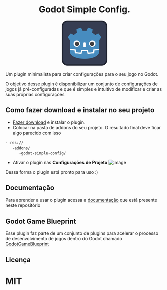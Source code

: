 <div align="center">
  <h1>Godot Simple Config.</h1>
</div>

<p align="center">
  <img src="icon.svg" alt="image" style="width: 15vw;"/>
</p>

Um plugin minimalista para criar configurações para o seu jogo no Godot.

O objetivo desse plugin é disponibilizar um conjunto de configurações de jogos já pré-configuradas e que é simples
e intuitivo de modificar e criar as suas próprias configurações

## Como fazer download e instalar no seu projeto

- [Fazer download](https://github.com/GuaraProductions/godot-simple-config/releases) e instalar o plugin.
- Colocar na pasta de addons do seu projeto. O resultado final deve ficar algo parecido com isso
```
- res://
   -addons/
      -godot-simple-config/
```
- Ativar o plugin nas **Configurações de Projeto**
![image](https://github.com/user-attachments/assets/a6c967fa-69db-4903-904d-56112dd7692c)

Dessa forma o plugin está pronto para uso :)

## Documentação

Para aprender a usar o plugin acessa a [documentação](https://github.com/GuaraProductions/godot-simple-config/wiki) que está
presente neste repositório

## Godot Game Blueprint

Esse plugin faz parte de um conjunto de plugins para acelerar o processo de desenvolvimento
de jogos dentro do Godot chamado [GodotGameBlueprint](https://github.com/GuaraProductions/godot-gameblueprint)

## Licença

# MIT
